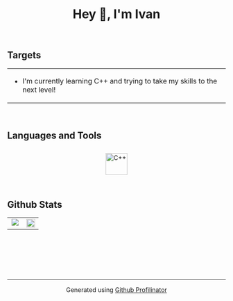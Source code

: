 # <div align="center">                    Hey 👋, I'm Ivan </div>  
  

<br/>  


## Targets  
<table><tr><td valign="top" width="0%">

- I'm currently learning C++ and trying to take my skills to the next level!  




</td></tr></table>  

<br/>  


## Languages and Tools  
<div align="center">  
<a href="https://www.cplusplus.com/" target="_blank"><img style="margin: 10px" src="https://profilinator.rishav.dev/skills-assets/cplusplus-original.svg" alt="C++" height="50" /></a>  
</div>  

<br/>  


## Github Stats  
<table><tr><td valign="top" width="50%">

<div align="center">
<img src="https://komarev.com/ghpvc/?username=IvanBorisov-RBST&&style=flat-square" align="center" />
</div>  


</td><td valign="top" width="50%">

<div align="center"><img src="https://github-readme-stats.vercel.app/api/top-langs/?username=IvanBorisov-RBST&hide_border=true&layout=compact" align="center" style="width: 100%" /></div>

</td></tr></table>  

<br/>  

  

<br/>  

  

<br/>  

  

<br/>  


<br />

----
<div align="center">Generated using <a href="https://profilinator.rishav.dev/" target="_blank">Github Profilinator</a></div>
